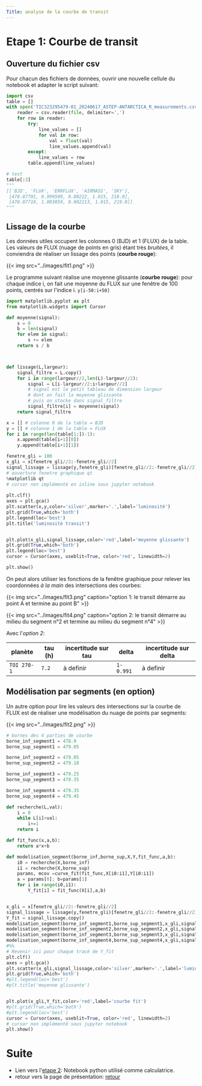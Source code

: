 ```yaml
---
Title: analyse de la courbe de transit
---
```


# Etape 1: Courbe de transit
## Ouverture du fichier csv
Pour chacun des fichiers de données, ouvrir une nouvelle cellule du notebook et adapter le script suivant:

```python
import csv
table = []
with open('TIC323295479-01_20240617_ASTEP-ANTARCTICA_R_measurements.csv', 'r') as file:
    reader = csv.reader(file, delimiter=',')
    for row in reader:
        try:
            line_values = []
            for val in row:
                val = float(val)
                line_values.append(val)
        except:
            line_values = row
        table.append(line_values)

# test
table[:3]
"""
[['BJD', 'FLUX', 'ERRFLUX', 'AIRMASS', 'SKY'],
 [478.87701, 0.999509, 0.00222, 1.015, 218.0],
 [478.87718, 1.003059, 0.002213, 1.015, 219.0]]
"""
```

## Lissage de la courbe
Les données utiles occupent les colonnes 0 (BJD) et 1 (FLUX) de la table. Les valeurs de FLUX (nuage de points en gris) étant très *bruitées*, il conviendra de réaliser un lissage des points (**courbe rouge**):

{{< img src="../images/fit1.png" >}}

Le programme suivant réalise une moyenne glissante (**courbe rouge**): pour chaque indice i, on fait une moyenne du FLUX sur une fenêtre de 100 points, centrés sur l'indice i. `y[i-50:i+50]`

```python
import matplotlib.pyplot as plt
from matplotlib.widgets import Cursor

def moyenne(signal):
    s = 0
    b = len(signal)
    for elem in signal:
        s += elem
    return s / b



def lissage(L,largeur):
    signal_filtre = L.copy()
    for i in range(largeur//2,len(L)-largeur//2):
        signal = L[i-largeur//2:i+largeur//2]
        # signal est le petit tableau de dimension largeur 
        # dont on fait la moyenne glissante
        # puis on stocke dans signal_filtre
        signal_filtre[i] = moyenne(signal)
    return signal_filtre

x = [] # colonne 0 de la table = BJD
y = [] # colonne 1 de la table = FLUX
for i in range(len(table[1:])-1):
    x.append(table[i+1][0])
    y.append(table[i+1][1])

fenetre_gli = 100
x_gli = x[fenetre_gli//2:-fenetre_gli//2]
signal_lissage = lissage(y,fenetre_gli)[fenetre_gli//2:-fenetre_gli//2]
# ouverture fenetre graphique qt
%matplotlib qt
# cursor non implémenté en inline sous jupyter notebook
 
plt.clf()
axes = plt.gca()
plt.scatter(x,y,color='silver',marker='.',label='luminosité')
plt.grid(True,which='both')
plt.legend(loc='best')
plt.title('luminosité transit')


plt.plot(x_gli,signal_lissage,color='red',label='moyenne glissante')
plt.grid(True,which='both')
plt.legend(loc='best')
cursor = Cursor(axes, useblit=True, color='red', linewidth=2)

plt.show()
```

On peut alors utiliser les fonctions de la fenêtre graphique pour relever les coordonnées *à la main* des intersections des courbes:

{{< img src="../images/fit3.png" caption="option 1: le transit démarre au point A et termine au point B" >}}

{{< img src="../images/fit4.png" caption="option 2: le transit démarre au milieu du segment n°2 et termine au milieu du segment n°4" >}}

Avec l'*option 2*:

| planète | tau (h) | incertitude sur tau |delta | incertitude sur delta | 
|--- | --- | --- | --- | --- |
| `TOI 270-1` | `7.2` | à definir | `1-0.991` | à definir |

## Modélisation par segments (en option)
Un autre option pour lire les valeurs des intersections sur la courbe de FLUX est de réaliser une modélisation du nuage de points par segments:

{{< img src="../images/fit2.png" >}}

```python
# bornes des 4 parties de courbe
borne_inf_segment1 = 478.9
borne_sup_segment1 = 479.05

borne_inf_segment2 = 479.05
borne_sup_segment2 = 479.18

borne_inf_segment3 = 479.25
borne_sup_segment3 = 479.35

borne_inf_segment4 = 479.35
borne_sup_segment4 = 479.45

def recherche(L,val):
    i = 0
    while L[i]<val:
        i+=1
    return i

def fit_func(x,a,b):
    return a*x+b

def modelisation_segment(borne_inf,borne_sup,X,Y,fit_func,a,b):
    i0 = recherche(X,borne_inf)
    i1 = recherche(X,borne_sup)
    params, mcov =curve_fit(fit_func,X[i0:i1],Y[i0:i1])
    a = params[0]; b=params[1]
    for i in range(i0,i1):
        Y_fit[i] = fit_func(X[i],a,b)


x_gli = x[fenetre_gli//2:-fenetre_gli//2]
signal_lissage = lissage(y,fenetre_gli)[fenetre_gli//2:-fenetre_gli//2]
Y_fit = signal_lissage.copy()
modelisation_segment(borne_inf_segment1,borne_sup_segment1,x_gli,signal_lissage,fit_func,0,0)
modelisation_segment(borne_inf_segment2,borne_sup_segment2,x_gli,signal_lissage,fit_func,0,0)
modelisation_segment(borne_inf_segment3,borne_sup_segment3,x_gli,signal_lissage,fit_func,0,0)
modelisation_segment(borne_inf_segment4,borne_sup_segment4,x_gli,signal_lissage,fit_func,0,0)
#%%
# Revenir ici pour chaque tracé de Y_fit
plt.clf()
axes = plt.gca()
plt.scatter(x_gli,signal_lissage,color='silver',marker='.',label='luminosité')
plt.grid(True,which='both')
#plt.legend(loc='best')
#plt.title('moyenne glissante')


plt.plot(x_gli,Y_fit,color='red',label='courbe fit')
#plt.grid(True,which='both')
#plt.legend(loc='best')
cursor = Cursor(axes, useblit=True, color='red', linewidth=2)
# cursor non implémenté sous jupyter notebook
plt.show()
```


# Suite
* Lien vers l'[etape 2](../page10/): Notebook python utilisé comme calculatrice.
* retour vers la page de présentation: [retour](../page9)